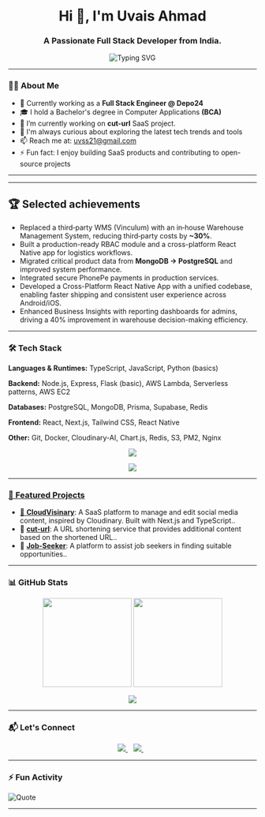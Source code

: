 <h1 align="center">Hi 👋, I'm Uvais Ahmad</h1>
<h3 align="center">A Passionate Full Stack Developer from India.</h3>

<p align="center">
  <img src="https://readme-typing-svg.demolab.com?font=Fira+Code&size=22&pause=1000&color=36BCF7&center=true&vCenter=true&width=600&lines=Backend+Developer+%7C+Node.js+%7C+Express;PostgreSQL+%7C+MongoDB+%7C+TypeScript;Exploring+AWS+%7C+Next.js+%7C+SaaS+Projects;Open+Source+Contributor+%7C+Always+Learning" alt="Typing SVG" />
</p>

---

### 🧑‍💻 About Me

- 🔭 Currently working as a **Full Stack Engineer @ Depo24**
- 🎓  I hold a Bachelor's degree in Computer Applications **(BCA)**
- 🔭 I’m currently working on **cut-url** SaaS project.
- 🤖 I'm always curious about exploring the latest tech trends and tools
- 📫 Reach me at: [uvss21@gmail.com](mailto:uvss21@gmail.com)
- ⚡ Fun fact: I enjoy building SaaS products and contributing to open-source projects
  <!-- - 🌐 Portfolio: [uvais-ahmad.github.io](https://uvais-ahmad.github.io) -->
 <!-- - 🌐 Portfolio: [uvais-ahmad.github.io](https://uvais-ahmad.github.io) -->

---

---

## 🏆 Selected achievements

* Replaced a third‑party WMS (Vinculum) with an in‑house Warehouse Management System, reducing third‑party costs by **\~30%**.
* Built a production-ready RBAC module and a cross-platform React Native app for logistics workflows.
* Migrated critical product data from **MongoDB → PostgreSQL** and improved system performance.
* Integrated secure PhonePe payments in production services.
* Developed a Cross-Platform React Native App with a unified codebase, enabling faster shipping and consistent user experience across Android/iOS.
* Enhanced Business Insights with reporting dashboards for admins, driving a 40% improvement in warehouse decision-making efficiency.

---

### 🛠️ Tech Stack
**Languages & Runtimes:** TypeScript, JavaScript, Python (basics)

**Backend:** Node.js, Express, Flask (basic), AWS Lambda, Serverless patterns, AWS EC2

**Databases:** PostgreSQL, MongoDB, Prisma, Supabase, Redis

**Frontend:** React, Next.js, Tailwind CSS, React Native

**Other:** Git, Docker, Cloudinary-AI, Chart.js, Redis, S3, PM2, Nginx
<p align="center">
  <a href="https://skillicons.dev">
    <img src="https://skillicons.dev/icons?i=js,ts,nodejs,postgresql,mysql,sequelize,mongo,aws"
  </a>
</p>

<p align="center">
  <a href="https://skillicons.dev">
    <img src="https://skillicons.dev/icons?i=react,redux,tailwind,nextjs,postman,git,prisma"
  </a>
</p>

---

### 📂 Featured Projects

- 🚀 [**CloudVisinary**](https://github.com/Uvais-Ahmad/cloudVisinary): A SaaS platform to manage and edit social media content, inspired by Cloudinary. Built with Next.js and TypeScript..
- 🔗 [**cut-url**](https://github.com/Uvais-Ahmad/cut-url): A URL shortening service that provides additional content based on the shortened URL..
- 🧠 [**Job-Seeker**](https://github.com/Uvais-Ahmad/Job-Seeker): A platform to assist job seekers in finding suitable opportunities..

---

### 📊 GitHub Stats

<p align="center">
  <img src="https://github-readme-stats.vercel.app/api?username=Uvais-Ahmad&show_icons=true&theme=github_dark" height="180px" />
  <img src="https://github-readme-streak-stats.herokuapp.com?user=Uvais-Ahmad&theme=dark" height="180px" />
<!--   <a href="https://git.io/streak-stats"><img src="https://github-readme-streak-statss.herokuapp.com?user=Uvais-Ahmad" alt="GitHub Streak" /></a> -->
</p>


<p align="center">
  <img src="https://github-readme-stats.vercel.app/api/top-langs/?username=Uvais-Ahmad&layout=compact&theme=github_dark" />
</p>

---

### 📬 Let's Connect

<p align="center">
  <a href="mailto:uvss21@gmail.com" target="_blank" title="Email">
    <img src="https://skillicons.dev/icons?i=gmail" />
  </a>
  &nbsp;&nbsp;
  <a href="https://linkedin.com/in/uvais-ahmad" target="_blank" title="LinkedIn">
    <img src="https://skillicons.dev/icons?i=linkedin" />
  </a>
  &nbsp;&nbsp;
</p>


---

### ⚡ Fun Activity

![Quote](https://quotes-github-readme.vercel.app/api?type=horizontal&theme=dark)

---
